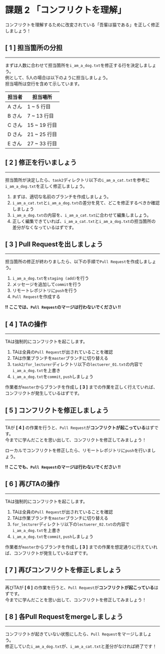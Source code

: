 # 課題 2 「コンフリクトを理解」

コンフリクトを理解するために改変されている「吾輩は猫である」を正しく修正しましょう！

## [ 1 ] 担当箇所の分担
---

まずは人数に合わせて担当箇所を`i_am_a_dog.txt`を修正する行を決定しましょう。  
例として、5人の場合は以下のように担当しましょう。  
担当場所は空行を含めて示しています。

| 担当者 | 担当場所 |
| --- | --- |
| A さん | 1 ~ 5 行目 |
| B さん | 7 ~ 13 行目 |
| C さん | 15 ~ 19 行目 |
| D さん | 21 ~ 25 行目 |
| E さん | 27 ~ 33 行目 |

## [ 2 ] 修正を行いましょう
---

担当箇所が決定したら、`task2`ディレクトリ以下の`i_am_a_cat.txt`を参考に`i_am_a_dog.txt`を正しく修正しましょう。  

1. まずは、適切な名前のブランチを作成しましょう。
2. `i_am_a_cat.txt`と`i_am_a_dog.txt`の差分を見て、どこを修正するべきか確認しましょう
3. `i_am_a_dog.txt`の内容を、`i_am_a_cat.txt`に合わせて編集しましょう。
4. 正しく編集できていれば、`i_am_a_cat.txt`と`i_am_a_dog.txt`の担当箇所の差分がなくなっているはずです。

## [ 3 ] Pull Requestを出しましょう
---

担当箇所の修正が終わりましたら、以下の手順で`Pull Request`を作成しましょう。

1. `i_am_a_dog.txt`を`staging (add)`を行う
2. メッセージを追加して`commit`を行う
3. リモートレポジトリに`push`を行う
4. `Pull Request`を作成する

**!! ここでは、`Pull Request`のマージは行わないでください !!**

## [ 4 ] TAの操作
---

TAは強制的にコンフリクトを起こします。

1. TAは全員の`Pull Request`が出されていることを確認
2. TAは作業ブランチを`master`ブランチに切り替える 
3. `task2/for_lecturer`ディレクトリ以下の`lectuerer_01.txt`の内容で`i_am_a_dog.txt`を上書き
4. `i_am_a_dog.txt`を`commit`, `push`しましょう

作業者が`master`からブランチを作成し **[ 3 ]** までの作業を正しく行えていれば、コンフリクトが発生しているはずです。

## [ 5 ] コンフリクトを修正しましょう
---

TAが **[ 4 ]** の作業を行うと、`Pull Request`が**コンフリクトが起こっている**はずです。  
今までに学んだことを思い出して、コンフリクトを修正してみましょう！

ローカルでコンフリクトを修正したら、リモートレポジトリに`push`を行いましょう。

**!! ここでも、`Pull Request`のマージは行わないでください !!**

## [ 6 ] 再びTAの操作
---

TAは強制的にコンフリクトを起こします。

1. TAは全員の`Pull Request`が出されていることを確認
2. TAは作業ブランチを`master`ブランチに切り替える 
3. `for_lecturer`ディレクトリ以下の`lectuerer_02.txt`の内容で`i_am_a_dog.txt`を上書き
4. `i_am_a_dog.txt`を`commit`, `push`しましょう

作業者が`master`からブランチを作成し **[ 3 ]** までの作業を想定通りに行えていれば、コンフリクトが発生しているはずです。

## [ 7 ] 再びコンフリクトを修正しましょう
---

再びTAが **[ 6 ]** の作業を行うと、`Pull Request`が**コンフリクトが起こっている**はずです。  
今までに学んだことを思い出して、コンフリクトを修正してみましょう！

## [ 8 ] 各Pull Requestをmergeしましょう
---

コンフリクトが起きていない状態にしたら、`Pull Request`をマージしましょう。  
修正していた`i_am_a_dog.txt`が、`i_am_a_cat.txt`と差分がなければ終了です！
